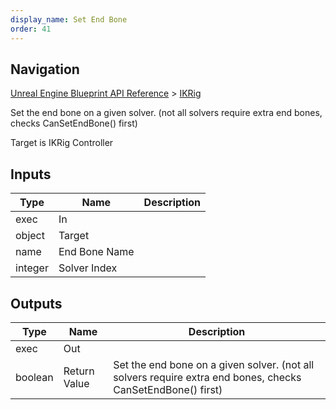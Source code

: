 ```yaml
---
display_name: Set End Bone
order: 41
---
```

## Navigation

[Unreal Engine Blueprint API Reference](https://dev.epicgames.com/documentation/en-us/unreal-engine/BlueprintAPI) > [IKRig](https://dev.epicgames.com/documentation/en-us/unreal-engine/BlueprintAPI/IKRig)

Set the end bone on a given solver. (not all solvers require extra end bones, checks CanSetEndBone() first)

Target is IKRig Controller

## Inputs

| Type | Name | Description |
| --- | --- | --- |
| exec | In |  |
| object | Target |  |
| name | End Bone Name |  |
| integer | Solver Index |  |

## Outputs

| Type | Name | Description |
| --- | --- | --- |
| exec | Out |  |
| boolean | Return Value | Set the end bone on a given solver. (not all solvers require extra end bones, checks CanSetEndBone() first) |
